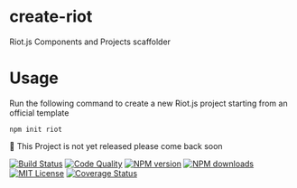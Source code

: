 # create-riot
Riot.js Components and Projects scaffolder

# Usage

Run the following command to create a new Riot.js project starting from an official template
```
npm init riot
```

🚧 This Project is not yet released please come back soon

[![Build Status][travis-image]][travis-url]
[![Code Quality][codeclimate-image]][codeclimate-url]
[![NPM version][npm-version-image]][npm-url]
[![NPM downloads][npm-downloads-image]][npm-url]
[![MIT License][license-image]][license-url]
[![Coverage Status][coverage-image]][coverage-url]

[travis-image]:https://img.shields.io/travis/riot/create-riot.svg?style=flat-square
[travis-url]:https://travis-ci.org/riot/create-riot

[license-image]:http://img.shields.io/badge/license-MIT-000000.svg?style=flat-square
[license-url]:LICENSE

[npm-version-image]:http://img.shields.io/npm/v/create-riot.svg?style=flat-square
[npm-downloads-image]:http://img.shields.io/npm/dm/create-riot.svg?style=flat-square
[npm-url]:https://npmjs.org/package/create-riot

[coverage-image]:https://img.shields.io/coveralls/riot/create-riot/master.svg?style=flat-square
[coverage-url]:https://coveralls.io/r/riot/create-riot/?branch=master

[codeclimate-image]:https://api.codeclimate.com/v1/badges/5712496768a9da5988b3/maintainability
[codeclimate-url]:https://codeclimate.com/github/riot/create-riot
